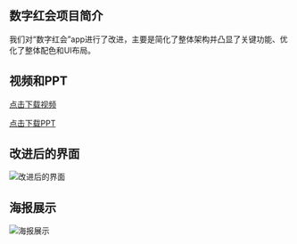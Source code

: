 

## 数字红会项目简介

我们对“数字红会”app进行了改进，主要是简化了整体架构并凸显了关键功能、优化了整体配色和UI布局。

## 视频和PPT

[点击下载视频](../assets/数字红会视频.mp4)

[点击下载PPT](../assets/压缩数字红会PPT.pdf)

## 改进后的界面

![改进后的界面](../assets/3_界面稿.png)

## 海报展示

![海报展示](../assets/数字红会海报.png)
